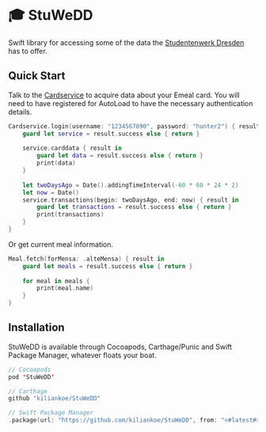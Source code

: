 # 🎓 StuWeDD

Swift library for accessing some of the data the [Studentenwerk Dresden](http://www.studentenwerk-dresden.de/) has to offer.



## Quick Start

Talk to the [Cardservice](www.studentenwerk-dresden.de/mensen/kartenservice/) to acquire data about your Emeal card. You will need to have registered for AutoLoad to have the necessary authentication details.

```swift
Cardservice.login(username: "1234567890", password: "hunter2") { result in
    guard let service = result.success else { return }
    
    service.carddata { result in
        guard let data = result.success else { return }
        print(data)
    }
    
    let twoDaysAgo = Date().addingTimeInterval(-60 * 60 * 24 * 2)
    let now = Date()
    service.transactions(begin: twoDaysAgo, end: now) { result in
        guard let transactions = result.success else { return }
        print(transactions)
    }
}
```

Or get current meal information.

```swift
Meal.fetch(forMensa: .alteMensa) { result in
    guard let meals = result.success else { return }
    
    for meal in meals {
        print(meal.name)
    }
}
```



## Installation

StuWeDD is available through Cocoapods, Carthage/Punic and Swift Package Manager, whatever floats your boat.

```swift
// Cocoapods
pod 'StuWeDD'

// Carthage
github "kiliankoe/StuWeDD"

// Swift Package Manager
.package(url: "https://github.com/kiliankoe/StuWeDD", from: "<#latest#>")
```

